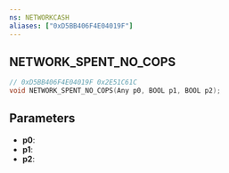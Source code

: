 ```yaml
---
ns: NETWORKCASH
aliases: ["0xD5BB406F4E04019F"]
---
```

## NETWORK_SPENT_NO_COPS

```c
// 0xD5BB406F4E04019F 0x2E51C61C
void NETWORK_SPENT_NO_COPS(Any p0, BOOL p1, BOOL p2);
```


## Parameters
* **p0**: 
* **p1**: 
* **p2**: 

